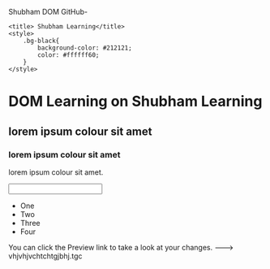 Shubham DOM GitHub- 

<!DOCTYPE html>
<html lang="en">

<head>
    <meta charset="UTF-8">

    <title> Shubham Learning</title>
    <style>
        .bg-black{
            background-color: #212121;
            color: #ffffff60;
        }
    </style>
</head>

<body class="bg-black">
    <div>
        <h1 id="title" class="heading">DOM Learning on Shubham Learning</h1>
        <h2>lorem ipsum colour sit amet</h2>
        <h3>lorem ipsum colour sit amet</h3>
        <p>lorem ipsum colour sit amet.</p>
        <input type = "password" name="" id="">
        <ul>
            <li class="list-item">One</li>
            <li class="list-item">Two</li>
            <li class="list-item">Three</li>
            <li class="list-item">Four</li>
        </ul>
    </div>
</body>
</html>
You can click the Preview link to take a look at your changes.
--->
vhjvhjvchtchtgjbhj.tgc
